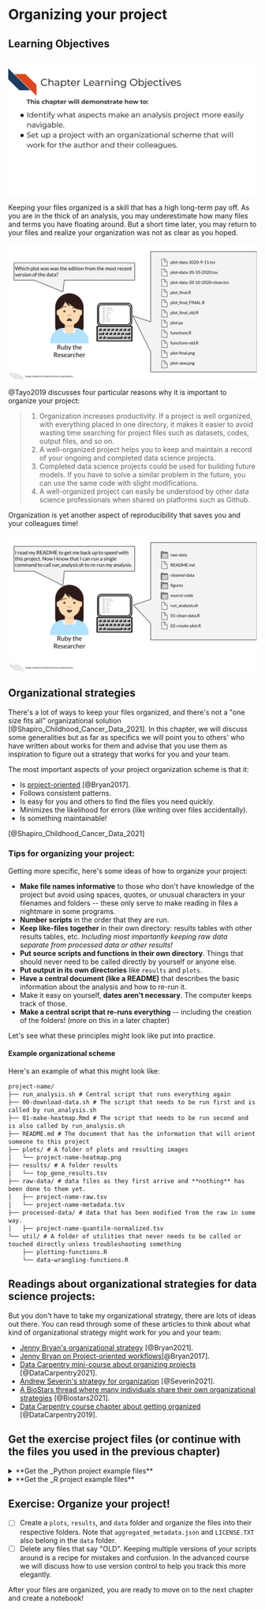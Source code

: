


# Organizing your project

## Learning Objectives

<img src="resources/images/03-project-organization_files/figure-html//1LMurysUhCjZb7DVF6KS9QmJ5NBjwWVjRn40MS9f2noE_gf7bed24491_1_51.png" title="This chapter will demonstrate how to: Identify what aspects make an analysis project more easily navigable. Set up a project with an organizational scheme that will work for the author and their colleagues." alt="This chapter will demonstrate how to: Identify what aspects make an analysis project more easily navigable. Set up a project with an organizational scheme that will work for the author and their colleagues." style="display: block; margin: auto;" />

Keeping your files organized is a skill that has a high long-term pay off. As you are in the thick of an analysis, you may underestimate how many files and terms you have floating around. But a short time later, you may return to your files and realize your organization was not as clear as you hoped.   

<img src="resources/images/03-project-organization_files/figure-html//1LMurysUhCjZb7DVF6KS9QmJ5NBjwWVjRn40MS9f2noE_gf7bed24491_1_56.png" title="Ruby is looking at her computer with a lot of folders with different variations on similar names. Ruby asks herself: Which plot was was the edition from the most recent version of the data?" alt="Ruby is looking at her computer with a lot of folders with different variations on similar names. Ruby asks herself: Which plot was was the edition from the most recent version of the data?" style="display: block; margin: auto;" />

@Tayo2019 discusses four particular reasons why it is important to organize your project:

> 1. Organization increases productivity. If a project is well organized, with everything placed in one directory, it makes it easier to avoid wasting time searching for project files such as datasets, codes, output files, and so on.
> 2. A well-organized project helps you to keep and maintain a record of your ongoing and completed data science projects.
> 3. Completed data science projects could be used for building future models. If you have to solve a similar problem in the future, you can use the same code with slight modifications.
> 4. A well-organized project can easily be understood by other data science professionals when shared on platforms such as Github.

Organization is yet another aspect of reproducibility that saves you and your colleagues time!

<img src="resources/images/03-project-organization_files/figure-html//1LMurysUhCjZb7DVF6KS9QmJ5NBjwWVjRn40MS9f2noE_gf7bed24491_1_180.png" title="Ruby is looking at her computer that has clearly named folders and files. Ruby says to herself: I read my README to get me back up to speed with this project. Now I know that I can run a single command to call run_analysis.sh to re-run my analysis." alt="Ruby is looking at her computer that has clearly named folders and files. Ruby says to herself: I read my README to get me back up to speed with this project. Now I know that I can run a single command to call run_analysis.sh to re-run my analysis." style="display: block; margin: auto;" />

## Organizational strategies

There's a lot of ways to keep your files organized, and there's not a "one size fits all" organizational solution [@Shapiro_Childhood_Cancer_Data_2021]. In this chapter, we will discuss some generalities but as far as specifics we will point you to others' who have written about works for them and advise that you use them as inspiration to figure out a strategy that works for you and your team.

The most important aspects of your project organization scheme is that it:  

- Is [project-oriented](https://www.tidyverse.org/blog/2017/12/workflow-vs-script/) [@Bryan2017].  
- Follows consistent patterns.  
- Is easy for you and others to find the files you need quickly.  
- Minimizes the likelihood for errors (like writing over files accidentally).  
- Is something maintainable!

[@Shapiro_Childhood_Cancer_Data_2021]

### Tips for organizing your project:   

Getting more specific, here's some ideas of how to organize your project:  

- **Make file names informative** to those who don't have knowledge of the project but avoid using spaces, quotes, or unusual characters in your filenames and folders -- these only serve to make reading in files a nightmare in some programs.
- **Number scripts** in the order that they are run.
- **Keep like-files together** in their own directory: results tables with other results tables, etc. _Including most importantly keeping raw data separate from processed data or other results!_
- **Put source scripts and functions in their own directory**. Things that should never need to be called directly by yourself or anyone else.
- **Put output in its own directories** like `results` and `plots`.
- **Have a central document (like a README)** that describes the basic information about the analysis and how to re-run it.
- Make it easy on yourself, **dates aren't necessary**. The computer keeps track of those.
- **Make a central script that re-runs everything** -- including the creation of the folders! (more on this in a later chapter)

Let's see what these principles might look like put into practice.

#### Example organizational scheme  

Here's an example of what this might look like:
```
project-name/
├── run_analysis.sh # Central script that runs everything again
├── 00-download-data.sh # The script that needs to be run first and is called by run_analysis.sh
├── 01-make-heatmap.Rmd # The script that needs to be run second and is also called by run_analysis.sh
├── README.md # The document that has the information that will orient someone to this project
├── plots/ # A folder of plots and resulting images
│   └── project-name-heatmap.png
├── results/ # A folder results
│   └── top_gene_results.tsv
├── raw-data/ # data files as they first arrive and **nothing** has been done to them yet.
│   ├── project-name-raw.tsv
│   └── project-name-metadata.tsv
├── processed-data/ # data that has been modified from the raw in some way.
│   ├── project-name-quantile-normalized.tsv
└── util/ # A folder of utilities that never needs to be called or touched directly unless troubleshooting something
    ├── plotting-functions.R
    └── data-wrangling-functions.R
```

## Readings about organizational strategies for data science projects:

But you don't have to take my organizational strategy, there are lots of ideas out there.
You can read through some of these articles to think about what kind of organizational strategy might work for you and your team:   

- [Jenny Bryan's organizational strategy](https://www.stat.ubc.ca/~jenny/STAT545A/block19_codeFormattingOrganization.html) [@Bryan2021].
- [Jenny Bryan on Project-oriented workflows](https://www.tidyverse.org/blog/2017/12/workflow-vs-script/)[@Bryan2017].
- [Data Carpentry mini-course about organizing projects](https://datacarpentry.org/organization-genomics/) [@DataCarpentry2021].
- [Andrew Severin's strategy for organization](https://bioinformaticsworkbook.org/projectManagement/Intro_projectManagement.html#gsc.tab=0) [@Severin2021].
- [A BioStars thread where many individuals share their own organizational strategies](https://www.biostars.org/p/821/) [@Biostars2021].
- [Data Carpentry course chapter about getting organized](https://bioinformatics-core-shared-training.github.io/shell-genomics/07-organization/index.html) [@DataCarpentry2019].

## Get the exercise project files (or continue with the files you used in the previous chapter)

<details> <summary>**Get the _Python project example files**</summary>
[Click this link to download](https://raw.githubusercontent.com/jhudsl/Reproducibility_in_Cancer_Informatics/main/chapter-zips/python-heatmap-chapt-3.zip).



Now double click your chapter zip file to unzip. For Windows you may have to [follow these instructions](https://support.microsoft.com/en-us/windows/zip-and-unzip-files-f6dde0a7-0fec-8294-e1d3-703ed85e7ebc)).


</details>

<details> <summary>**Get the _R project example files**</summary>
[Click this link to download](https://raw.githubusercontent.com/jhudsl/Reproducibility_in_Cancer_Informatics/main/chapter-zips/r-heatmap-chapt-3.zip).



Now double click your chapter zip file to unzip. For Windows you may have to [follow these instructions](https://support.microsoft.com/en-us/windows/zip-and-unzip-files-f6dde0a7-0fec-8294-e1d3-703ed85e7ebc)).


</details>

## Exercise: Organize your project!

- [ ] Create a `plots`, `results`, and `data` folder and organize the files into their respective folders. Note that `aggregated_metadata.json` and `LICENSE.TXT` also belong in the `data` folder.
- [ ] Delete any files that say "OLD". Keeping multiple versions of your scripts around is a recipe for mistakes and confusion. In the advanced course we will discuss how to use version control to help you track this more elegantly.

After your files are organized, you are ready to move on to the next chapter and create a notebook!
